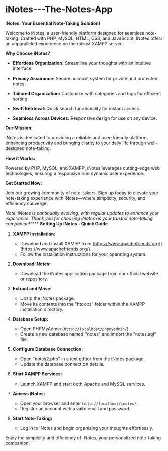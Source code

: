 # iNotes---The-Notes-App



**iNotes: Your Essential Note-Taking Solution!**

Welcome to iNotes, a user-friendly platform designed for seamless note-taking. Crafted with PHP, MySQL, HTML, CSS, and JavaScript, iNotes offers an unparalleled experience on the robust XAMPP server.

**Why Choose iNotes?**

- **Effortless Organization:** Streamline your thoughts with an intuitive interface.
  
- **Privacy Assurance:** Secure account system for private and protected notes.

- **Tailored Organization:** Customize with categories and tags for efficient sorting.

- **Swift Retrieval:** Quick search functionality for instant access.

- **Seamless Across Devices:** Responsive design for use on any device.

**Our Mission:**

iNotes is dedicated to providing a reliable and user-friendly platform, enhancing productivity and bringing clarity to your daily life through well-designed note-taking.

**How it Works:**

Powered by PHP, MySQL, and XAMPP, iNotes leverages cutting-edge web technologies, ensuring a responsive and dynamic user experience.

**Get Started Now:**

Join our growing community of note-takers. Sign up today to elevate your note-taking experience with iNotes—where simplicity, security, and efficiency converge.

*Note: iNotes is continually evolving, with regular updates to enhance your experience. Thank you for choosing iNotes as your trusted note-taking companion!*****
**Setting Up iNotes - Quick Guide**

1. **XAMPP Installation:**
   - Download and install XAMPP from [https://www.apachefriends.org/](https://www.apachefriends.org/).
   - Follow the installation instructions for your operating system.

2. **Download iNotes:**
   - Download the iNotes application package from our official website or repository.

3. **Extract and Move:**
   - Unzip the iNotes package.
   - Move its contents into the "htdocs" folder within the XAMPP installation directory.

4. **Database Setup:**
   - Open PHPMyAdmin (`http://localhost/phpmyadmin/`).
   - Create a new database named "notes" and import the "notes.sql" file.

5. **Configure Database Connection:**
   - Open "notes2.php" in a text editor from the iNotes package.
   - Update the database connection details.

6. **Start XAMPP Services:**
   - Launch XAMPP and start both Apache and MySQL services.

7. **Access iNotes:**
   - Open your browser and enter `http://localhost/inotes/`.
   - Register an account with a valid email and password.

8. **Start Note-Taking:**
   - Log in to iNotes and begin organizing your thoughts effortlessly.

Enjoy the simplicity and efficiency of iNotes, your personalized note-taking companion!
